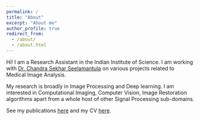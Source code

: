 ```yaml
---
permalink: /
title: "About"
excerpt: "About me"
author_profile: true
redirect_from: 
  - /about/
  - /about.html
---
```


Hi! I am a Research Assistant in the Indian Institute of Science. I am working with [Dr. Chandra Sekhar Seelamantula](https://sites.google.com/site/chandrasekharseelamantula/) on various projects related to Medical Image Analysis.

My research is broadly in Image Processing and Deep learning. I am interested in Computational Imaging, Computer Vision, Image Restoration algorithms apart from a whole host of other Signal Processing sub-domains. 


See my publications [here](https://adarshd19.github.io) and my CV [here](https://drive.google.com/file/d/1F6nfn86JMNSz4cUsKt0ydf_CeOQeltc_/view?usp=sharing).
<!-- (https://adarshd19.github.io/cv/). -->
<!-- https://adarshd19.github.io/publications/ -->
